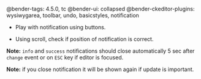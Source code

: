 @bender-tags: 4.5.0, tc
@bender-ui: collapsed
@bender-ckeditor-plugins: wysiwygarea, toolbar, undo, basicstyles, notification

* Play with notification using buttons.

* Using scroll, check if position of notification is correct.

**Note:** `info` and `success` notifications should close automatically 5 sec after `change` event or on `ESC` key if editor is focused.

**Note:** if you close notification it will be shown again if update is important.